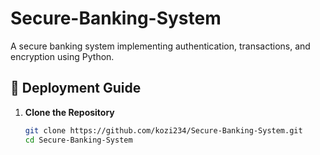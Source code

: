 # Secure-Banking-System
A secure banking system implementing authentication, transactions, and encryption using Python.

## 🔧 Deployment Guide

1. **Clone the Repository**
   ```bash
   git clone https://github.com/kozi234/Secure-Banking-System.git
   cd Secure-Banking-System
